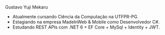 Gustavo Yuji Mekaru
- Atualmente cursando Ciência da Computação na UTFPR-PG.
- Estagiando na empresa MadeInWeb & Mobile como Desenvolvedor C#.
- Estudando REST APIs com .NET 6 + EF Core + MySql + Identity + JWT.

<!---
YujiMekaru/YujiMekaru is a ✨ special ✨ repository because its `README.md` (this file) appears on your GitHub profile.
You can click the Preview link to take a look at your changes.
--->
